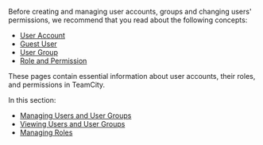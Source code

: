 [//]: # (title: Managing User Accounts, Groups and Permissions)
[//]: # (auxiliary-id: Managing User Accounts, Groups and Permissions)

Before creating and managing user accounts, groups and changing users' permissions, we recommend that you read about the following concepts:

* [User Account](user-account.md)	
* [Guest User](guest-user.md)
* [User Group](user-group.md)
* [Role and Permission](role-and-permission.md)

These pages contain essential information about user accounts, their roles, and permissions in TeamCity.

In this section:

* [Managing Users and User Groups](managing-users-and-user-groups.md)
* [Viewing Users and User Groups](viewing-users-and-user-groups.md)
* [Managing Roles](managing-roles.md)
